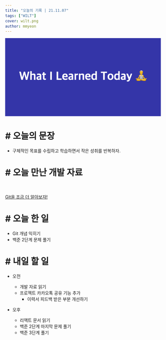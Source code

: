 ```yaml
---
title: "오늘의 기록 | 21.11.07"
tags: ["WILT"]
cover: wilt.png
author: mmyeon
---
```


![what i learned today](./wilt.png)

# # 오늘의 문장

- 구체적인 목표를 수립하고 학습하면서 작은 성취를 반복하자.

# # 오늘 만난 개발 자료

<br>

[Git을 조금 더 알아보자!](https://www.slideshare.net/ky200223/git-89251791)

# # 오늘 한 일

- Git 개념 익히기
- 백준 2단계 문제 풀기

# # 내일 할 일

- 오전

  - 개발 자료 읽기
  - 프로젝트 카카오톡 공유 기능 추가
    - 이력서 피드백 받은 부분 개선하기

- 오후
  - 리액트 문서 읽기
  - 백준 2단계 마지막 문제 풀기
  - 백준 3단계 풀기
